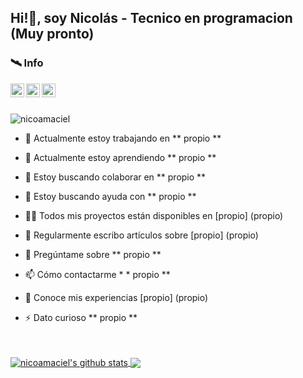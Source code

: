 ##  Hi!👋, soy Nicolás - Tecnico en programacion (Muy pronto)


### 🛰️ Info


<a href="https://twitter.com/nicoamaciel"> <img align="left" alt="Pawan's Twitter" width="22px" src="https://cdn.jsdelivr.net/npm/simple-icons@v3/icons/twitter.svg" />
</a>
<a href="https://linkedin.com/in/nicoamaciel"><img align="left" width="22px" src="https://cdn.jsdelivr.net/npm/simple-icons@v3/icons/linkedin.svg" /> </a>
<a href="https://instagram.com/nicoamaciel/"><img align="left" width="22px" src="https://cdn.jsdelivr.net/npm/simple-icons@v3/icons/instagram.svg" /> </a>

<br/>
<br/>

<p align = "left"> <img src = "https://komarev.com/ghpvc/?username=nicoamaciel&label=Profile%20views&color=0e75b6&style=flat" alt = "nicoamaciel" /> </p>

- 🔭 Actualmente estoy trabajando en ** propio **

- 🌱 Actualmente estoy aprendiendo ** propio **

- 👯 Estoy buscando colaborar en ** propio **

- 🤝 Estoy buscando ayuda con ** propio **

- 👨‍💻 Todos mis proyectos están disponibles en [propio] (propio)

- 📝 Regularmente escribo artículos sobre [propio] (propio)

- 💬 Pregúntame sobre ** propio **

- 📫 Cómo contactarme * * propio **

- 📄 Conoce mis experiencias [propio] (propio)

- ⚡ Dato curioso ** propio **




<br/>
<br/>






<a href="https://github.com/nicoamaciel">
 <img align="center" src="https://github-readme-stats.vercel.app/api?username=nicoamaciel&show_icons=true&theme=material-palenight" alt="nicoamaciel's github stats"/>
</a>

<a href="https://github.com/nicoamaciel/github-readme-stats">
  <!-- Change the `github-readme-stats.nicoamaciel1.vercel.app` to `github-readme-stats.vercel.app`  -->
  <img align="center" src="https://github-readme-stats.anuraghazra1.vercel.app/api/top-langs/?username=nicoamaciel&layout=compact&theme=material-palenight" />
</a>



